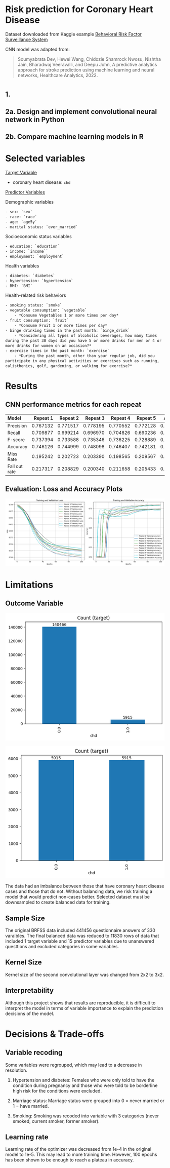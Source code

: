 # Risk prediction for Coronary Heart Disease 
Dataset downloaded from Kaggle example [Behavioral Risk Factor Surveillance System](https://www.kaggle.com/datasets/cdc/behavioral-risk-factor-surveillance-system/data)

CNN model was adapted from: 
> Soumyabrata Dev, Hewei Wang, Chidozie Shamrock Nwosu, Nishtha Jain, Bharadwaj Veeravalli, and Deepu John, A predictive analytics approach for stroke prediction using machine learning and neural networks, Healthcare Analytics, 2022.

# 
## 1. 

## 2a. Design and implement convolutional neural network in Python


## 2b. Compare machine learning models in R




# Selected variables
<u>Target Variable</u>
- coronary heart disease: `chd`

<u>Predictor Variables</u>

Demographic variables

    - sex: `sex`
    - race: `race`
    - age: `age5y`
    - marital status: `ever_married`

Socioeconomic status variables

    - education: `education`
    - income: `income``
    - employment: `employment` 

Health variables

    - diabetes: `diabetes`
    - hypertension: `hypertension`
    - BMI: `BMI`

Health-related risk behaviors

    - smoking status: `smoke`
    - vegetable consumption: `vegetable`
        - *Consume Vegetables 1 or more times per day*
    - fruit consumption: `fruit`
        - *Consume Fruit 1 or more times per day*
    - binge drinking times in the past month: `binge_drink`
        - *Considering all types of alcoholic beverages, how many times during the past 30 days did you have 5 or more drinks for men or 4 or more drinks for women on an occasion?*
    - exercise times in the past month: `exercise`
        - *During the past month, other than your regular job, did you participate in any physical activities or exercises such as running, calisthenics, golf, gardening, or walking for exercise?*

# Results 
## CNN performance metrics for each repeat 
| Model               |   Repeat 1 |   Repeat 2 |   Repeat 3 |   Repeat 4 |   Repeat 5 |    Average |
|:--------------------|-----------:|-----------:|-----------:|-----------:|-----------:|-----------:|
| Precision           | 0.767132   |   0.771517 | 	0.778195 |	0.770552  |	0.772128   |    0.771905|
| Recall              | 0.709877   |   0.699214 |   0.696970 |  0.704826  | 0.690236   |    0.700224|
| F-score             | 0.737394   |   0.733588 |	0.735346 |	0.736225  |	0.728889   |	0.734289|
| Accuracy            | 0.746126   |   0.744999 |	0.748098 |	0.746407  |	0.742181   |	0.745562|
| Miss Rate           | 0.195242   |   0.202723 |	0.203390 |	0.198565  |	0.209567   |	0.201897|
| Fall out rate       | 0.217317   |   0.208829 |	0.200340 |	0.211658  |	0.205433   |	0.208715|

## Evaluation: Loss and Accuracy Plots
![Training and Validation Accuracy](plot/epochs.png)

# Limitations

## Outcome Variable

![imbalanced](plot/imbalanceddata.png)

![balanced](plot/balanceddata.png)

The data had an imbalance between those that have coronary heart disease cases and those that do not. Without balancing data, we risk training a model that would predict non-cases better. Selected dataset must be downsampled to create balanced data for training. 

## Sample Size

The original BRFSS data included 441456 questionnaire answers of 330 varaibles. The final balanced data was reduced to 11830 rows of data that included 1 target variable and 15 predictor variables due to unanswered questtions and excluded categories in some variables. 

## Kernel Size

Kernel size of the second convolutional layer was changed from 2x2 to 3x2. 


## Interpretability

Although this project shows that results are reproducible, it is difficult to interpret the model in terms of variable importance to explain the prediction decisions of the model. 

# Decisions & Trade-offs

## Variable recoding

Some variables were regrouped, which may lead to a decrease in resolution. 

1. Hypertension and diabetes: Females who were only told to have the condition during pregnancy and those who were told to be borderline high risk for the conditions were excluded. 

2. Marriage status: Marriage status were grouped into 0 = never married or 1 = have married.

3. Smoking: Smoking was recoded into variable with 3 categories (never smoked, current smoker, former smoker). 

## Learning rate

Learning rate of the optimizer was decreased from 1e-4 in the original model to 1e-5. This may lead to more training time. However, 100 epochs has been shown to be enough to reach a plateau in accuracy. 

